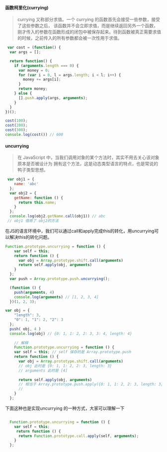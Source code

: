 #### 函数柯里化(currying)

> currying 又称部分求值。一个 currying 的函数首先会接受一些参数，接受了这些参数之后， 该函数并不会立即求值，而是继续返回另外一个函数，刚才传入的参数在函数形成的闭包中被保存起来。待到函数被真正需要求值的时候，之前传入的所有参数都会被一次性用于求值。 

```javascript
 var cost = (function() {
  var args = [];

  return function() {
    if (arguments.length === 0) {
      var money = 0;
      for (var i = 0, l = args.length; i < l; i++) {
        money += args[i];
      }
      return money;
    } else {
      [].push.apply(args, arguments);
    }
  }
})();

cost(100); 
cost(200); 
cost(300); 
console.log(cost()) // 600
```

#### uncurrying

> 在 JavaScript 中，当我们调用对象的某个方法时，其实不用去关心该对象原本是否被设计为 拥有这个方法，这是动态类型语言的特点，也是常说的鸭子类型思想。 

```javascript
 var obj1 = {
    name: 'abc'
  };
  var obj2 = {
    getName: function () {
      return this.name;
    }
  };
  console.log(obj2.getName.call(obj1)) // abc  
 // obj1 借用了 obj2的方法

```

在JS的语言环境中，我们可以通过call和apply完成this的转化，用uncurrying可以解决this的转化问题。

```javascript
Function.prototype.uncurrying = function () {
    var self = this;
    return function () {
      var obj = Array.prototype.shift.call(arguments)
      return self.apply(obj, arguments)
    }
  };
  var push = Array.prototype.push.uncurrying();

  (function () {
    push(arguments, 4)
    console.log(arguments) // [1, 2, 3, 4]
  })(1, 2, 3);

var obj = {
    "length": 3,
    "0": 1, "1": 2, "2": 3
  };
  push( obj, 4 )
  console.log(obj) // {0: 1, 1: 2, 2: 3, 3: 4, length: 4}
	
	// 解释
	Function.prototype.uncurrying = function () {
    var self = this; // self 保存的是 Array.prototype.push
    return function () {
      var obj = Array.prototype.shift.call(arguments)
      // obj 此时是 {0: 1, 1: 2, 2: 3, length: 3}
      // arguments 此时是 [4]
      
      return self.apply(obj, arguments)
      // 相当于 Array.prototype.push.apply({0: 1, 1: 2, 2: 3, length: 3},[4])
      // 
    }
  };

```

下面这种也是实现uncurrying 的一种方式，大家可以理解一下

```js

  Function.prototype.uncurrying = function () {
    var self = this; 
     return function () {
      return Function.prototype.call.apply(self, arguments);
    }
  };
```

